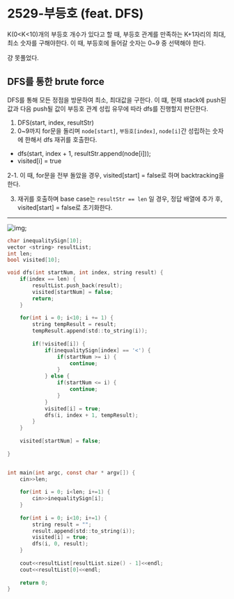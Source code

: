 # 2529-부등호 (feat. DFS)

K(0<K<10)개의 부등호 개수가 있다고 할 때, 부등호 관계를 만족하는 K+1자리의 최대,최소 숫자를 구해야한다. 이 때, 부등호에 들어갈 숫자는 0~9 중 선택해야 한다. 

걍 못풀었다.

## DFS를 통한 brute force

DFS를 통해 모든 정점을 방문하여 최소, 최대값을 구한다. 이 떄, 현재 stack에 push된 값과 다음 push될 값이 부등호 관계 성립 유무에 따라 dfs를 진행할지 판단한다. 

1. DFS(start, index, resultStr)
2. 0~9까지 for문을 돌리며 `node[start]`, `부등호[index]`, `node[i]`간 성립하는 숫자에 한해서 dfs 재귀를 호출한다.
  - dfs(start, index + 1, resultStr.append(node[i]));
  - visited[i] = true

2-1. 이 때, for문을 전부 돌았을 경우, visited[start] = false로 하며 backtracking을 한다.

3. 재귀를 호출하며 base case는 `resultStr == len` 일 경우, 정답 배열에 추가 후, visited[start] = false로 초기화한다.

---


![img]('./img/bu.png');

```C
char inequalitySign[10];
vector <string> resultList;
int len;
bool visited[10];

void dfs(int startNum, int index, string result) {
    if(index == len) {
        resultList.push_back(result);
        visited[startNum] = false;
        return;
    }
    
    for(int i = 0; i<10; i += 1) {
        string tempResult = result;
        tempResult.append(std::to_string(i));
        
        if(!visited[i]) {
            if(inequalitySign[index] == '<') {
                if(startNum >= i) {
                    continue;
                }
            } else {
                if(startNum <= i) {
                    continue;
                }
            }
            visited[i] = true;
            dfs(i, index + 1, tempResult);
        }
    }
    
    visited[startNum] = false;
    
}


int main(int argc, const char * argv[]) {
    cin>>len;
    
    for(int i = 0; i<len; i+=1) {
        cin>>inequalitySign[i];
    }
    
    for(int i = 0; i<10; i+=1) {
        string result = "";
        result.append(std::to_string(i));
        visited[i] = true;
        dfs(i, 0, result);
    }
    
    cout<<resultList[resultList.size() - 1]<<endl;
    cout<<resultList[0]<<endl;
    
    return 0;
}

```
